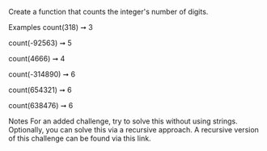 Create a function that counts the integer's number of digits.

Examples
count(318) ➞ 3
 
count(-92563) ➞ 5
 
count(4666) ➞ 4

count(-314890) ➞ 6

count(654321) ➞ 6

count(638476) ➞ 6

Notes
For an added challenge, try to solve this without using strings.
Optionally, you can solve this via a recursive approach.
A recursive version of this challenge can be found via this link.